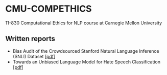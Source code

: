 # CMU-COMPETHICS
11-830 Computational Ethics for NLP course at Carnegie Mellon University

## Written reports
- Bias Audit of the Crowdsourced Stanford Natural Language Inference (SNLI) Dataset [[pdf](https://github.com/athiyadeviyani/CMU-COMPETHICS/blob/main/hw1/11830_hw1_report_AthiyaDeviyani.pdf)]
- Towards an Unbiased Language Model for Hate Speech Classification [[pdf](https://github.com/athiyadeviyani/CMU-COMPETHICS/blob/main/hw2/Athiya_Deviyani_hw2.pdf)]
